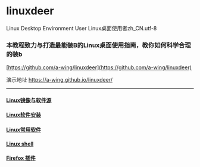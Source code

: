 linuxdeer
======

Linux  Desktop Environment User Linux桌面使用者zh_CN.utf-8


### 本教程致力与打造最能装B的Linux桌面使用指南，教你如何科学合理的装b

[https://github.com/a-wing/linuxdeer](https://github.com/a-wing/linuxdeer)

演示地址
https://a-wing.github.io/linuxdeer/

---

#### [Linux镜像与软件源](/mirrors.md)
#### [Linux软件安装](/install_software.md)
#### [Linux常用软件](/software.md)
#### [Linux shell](/shell.md)
#### [Firefox 插件](/firefox_plugins.md)
